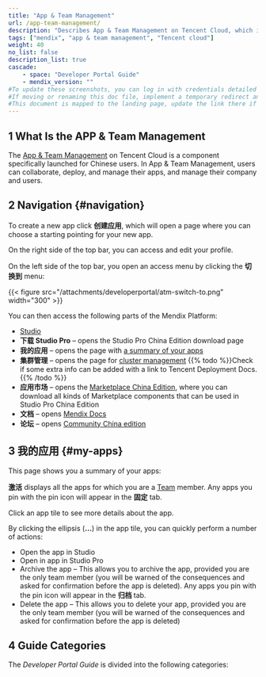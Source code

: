 ```yaml
---
title: "App & Team Management"
url: /app-team-management/
description: "Describes App & Team Management on Tencent Cloud, which is used by Chinese users."
tags: ["mendix", "app & team management", "Tencent cloud"]
weight: 40
no_list: false
description_list: true
cascade:
    - space: "Developer Portal Guide"
    - mendix_version: ""
#To update these screenshots, you can log in with credentials detailed in How to Update Screenshots Using Team Apps.
#If moving or renaming this doc file, implement a temporary redirect and let the respective team know they should update the URL in the product. See Mapping to Products for more details.
#This document is mapped to the landing page, update the link there if renaming or moving the doc file.
---
```


## 1 What Is the APP & Team Management

The [App & Team Management](https://apps.mendix.tencent-cloud.com/) on Tencent Cloud is a component specifically launched for Chinese users. In App & Team Management, users can collaborate, deploy, and manage their apps, and manage their company and users. 

## 2 Navigation {#navigation}

To create a new app click **创建应用**, which will open a page where you can choose a starting pointing for your new app.

On the right side of the top bar, you can access and edit your profile.

On the left side of the top bar, you open an access menu by clicking the **切换到** menu:

{{< figure src="/attachments/developerportal/atm-switch-to.png"   width="300"  >}}

You can then access the following parts of the Mendix Platform:

* [Studio ](/studio/)
* **下载 Studio Pro** – opens the Studio Pro China Edition download page
* **我的应用** – opens the page with [a summary of your apps](#my-apps)
* **集群管理** – opens the page for [cluster management](https://deploy.mendix.tencent-cloud.com/index.html) {{% todo %}}Check if some extra info can be added with a link to Tencent Deployment Docs.{{% /todo %}}
* **应用市场** – opens the [Marketplace China Edition](https://marketplace.mendix.tencent-cloud.com/index.html), where you can download all kinds of Marketplace components that can be used in Studio Pro China Edition
* **文档** – opens [Mendix Docs](https://docs.mendix.com/)
* **论坛** – opens [Community China edition](https://forum.mendix.tencent-cloud.com/)

## 3 我的应用 {#my-apps}

This page shows you a summary of your apps:

**激活** displays all the apps for which you are a [Team](/developerportal/collaborate/team/) member. Any apps you pin with the pin icon will appear in the **固定** tab. 

Click an app tile to see more details about the app.

By clicking the ellipsis (**…**) in the app tile, you can quickly perform a number of actions:

* Open the app in Studio
* Open in app in Studio Pro
* Archive the app – This allows you to archive the app, provided you are the only team member (you will be warned of the consequences and asked for confirmation before the app is deleted). Any apps you pin with the pin icon will appear in the **归档** tab. 
* Delete the app – This allows you to delete your app, provided you are the only team member (you will be warned of the consequences and asked for confirmation before the app is deleted)

## 4 Guide Categories

The *Developer Portal Guide* is divided into the following categories: